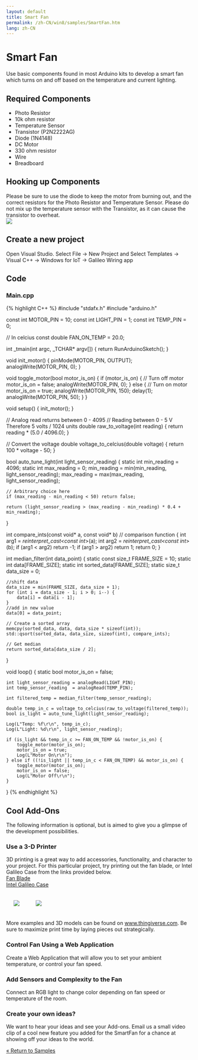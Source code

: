 ```yaml
---
layout: default
title: Smart Fan
permalink: /zh-CN/win8/samples/SmartFan.htm
lang: zh-CN
---
```


# Smart Fan
Use basic components found in most Arduino kits to develop a smart fan which turns on and off based on the temperature and current lighting.

## Required Components
* Photo Resistor
* 10k ohm resistor
* Temperature Sensor
* Transistor (P2N2222AG)
* Diode (1N4148)
* DC Motor
* 330 ohm resistor
* Wire
* Breadboard

## Hooking up Components
Please be sure to use the diode to keep the motor from burning out, and the correct resistors for the Photo Resistor and Temperature Sensor. Please do not mix up the temperature sensor with the Transistor, as it can cause the transistor to overheat. <br />
<img src="{{site.baseurl}}/images/SmartFanDiagram.png" />

## Create a new project
Open Visual Studio. Select File -> New Project and Select Templates -> Visual C++ -> Windows for IoT -> Galileo Wiring app

## Code

### Main.cpp
{% highlight C++ %}
#include "stdafx.h"
#include "arduino.h"

const int MOTOR_PIN    = 10;
const int LIGHT_PIN    = 1;
const int TEMP_PIN     = 0;

// In celcius
const double FAN_ON_TEMP = 20.0;

int _tmain(int argc, _TCHAR* argv[])
{
    return RunArduinoSketch();
}

void init_motor() {
    pinMode(MOTOR_PIN, OUTPUT);
    analogWrite(MOTOR_PIN, 0);
}

void toggle_motor(bool motor_is_on) {
    if (motor_is_on) {
        // Turn off motor
        motor_is_on = false;
        analogWrite(MOTOR_PIN, 0);
	} else {
        // Turn on motor
        motor_is_on = true;
        analogWrite(MOTOR_PIN, 150);
        delay(1);
        analogWrite(MOTOR_PIN, 50);
    }
}

void setup() {
    init_motor();
}

// Analog read returns between 0 - 4095
// Reading between 0 - 5 V Therefore 5 volts / 1024 units
double raw_to_voltage(int reading) {
    return reading * (5.0 / 4096.0);
}

// Convert the voltage
double voltage_to_celcius(double voltage) {
    return 100 * voltage - 50;
}

bool auto_tune_light(int light_sensor_reading) {
    static int min_reading = 4096;
    static int max_reading = 0;
    min_reading = min(min_reading, light_sensor_reading);
    max_reading = max(max_reading, light_sensor_reading);

    // Arbitrary choice here
    if (max_reading - min_reading < 50) return false;

    return (light_sensor_reading > (max_reading - min_reading) * 0.4 + min_reading);
}

int compare_ints(const void* a, const void* b)   // comparison function
{
    int arg1 = *reinterpret_cast<const int*>(a);
    int arg2 = *reinterpret_cast<const int*>(b);
    if (arg1 < arg2) return -1;
    if (arg1 > arg2) return 1;
    return 0;
}

int median_filter(int data_point) {
    static const size_t FRAME_SIZE = 10;
    static int data[FRAME_SIZE];
    static int sorted_data[FRAME_SIZE];
    static size_t data_size = 0;

    //shift data
    data_size = min(FRAME_SIZE, data_size + 1);
    for (int i = data_size - 1; i > 0; i--) {
        data[i] = data[i - 1];
    }
    //add in new value
    data[0] = data_point;

    // Create a sorted array
    memcpy(sorted_data, data, data_size * sizeof(int));
    std::qsort(sorted_data, data_size, sizeof(int), compare_ints);

    // Get median
    return sorted_data[data_size / 2];
}

void loop() {
    static bool motor_is_on = false;

    int light_sensor_reading = analogRead(LIGHT_PIN);
    int temp_sensor_reading  = analogRead(TEMP_PIN);

    int filtered_temp = median_filter(temp_sensor_reading);

    double temp_in_c = voltage_to_celcius(raw_to_voltage(filtered_temp));
    bool is_light = auto_tune_light(light_sensor_reading);

    Log(L"Temp: %f\r\n", temp_in_c);
    Log(L"Light: %d\r\n", light_sensor_reading);

    if (is_light && temp_in_c >= FAN_ON_TEMP && !motor_is_on) {
        toggle_motor(motor_is_on);
        motor_is_on = true;
        Log(L"Motor On\r\n");
    } else if ((!is_light || temp_in_c < FAN_ON_TEMP) && motor_is_on) {
        toggle_motor(motor_is_on);
        motor_is_on = false;
        Log(L"Motor Off\r\n");
    }
}
{% endhighlight %}

## Cool Add-Ons
The following information is optional, but is aimed to give you a glimpse of the development possibilities.

### Use a 3-D Printer
3D printing is a great way to add accessories, functionality, and character to your project. For this particular project, try printing out the fan blade, or Intel Galileo Case from the links provided below.<br />
<a href="http://www.thingiverse.com/thing:322873">Fan Blade</a><br />
<a href="http://www.thingiverse.com/thing:231507">Intel Galileo Case</a>

<img style="max-width:100%;margin:20px" src="{{site.baseurl}}/images/3dfanparts.png" />
<img style="max-width:100%;margin:20px" src="{{site.baseurl}}/images/3dfanparts_pic.JPG" />

More examples and 3D models can be found on <a href="http://www.thingiverse.com">www.thingiverse.com</a>.
Be sure to maximize print time by laying pieces out strategically.

### Control Fan Using a Web Application
Create a Web Application that will allow you to set your ambient temperature, or control your fan speed.

### Add Sensors and Complexity to the Fan
Connect an RGB light to change color depending on fan speed or temperature of the room.

### Create your own ideas?
We want to hear your ideas and see your Add-ons. Email us a small video clip of a cool new feature you added for the SmartFan for a chance at showing off your ideas to the world.


<a class="btn btn-default" href="SampleApps.htm" role="button">&laquo; Return to Samples</a>
